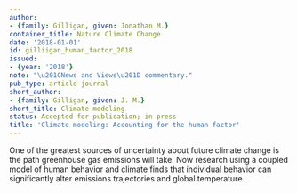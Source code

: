 ```yaml
---
author:
- {family: Gilligan, given: Jonathan M.}
container_title: Nature Climate Change
date: '2018-01-01'
id: gilliigan_human_factor_2018
issued:
- {year: '2018'}
note: "\u201CNews and Views\u201D commentary."
pub_type: article-journal
short_author:
- {family: Gilligan, given: J. M.}
short_title: Climate modeling
status: Accepted for publication; in press
title: 'Climate modeling: Accounting for the human factor'
---
```

One of the greatest sources of uncertainty about future climate change is the path greenhouse gas emissions will take. Now research using a coupled model of human behavior and climate finds that individual behavior can significantly alter emissions trajectories and global temperature.
